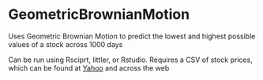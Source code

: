 # GeometricBrownianMotion
Uses Geometric Brownian Motion to predict the lowest and highest possible values of a stock across 1000 days

Can be run using Rsciprt, littler, or Rstudio. Requires a CSV of stock prices, which can be found at [Yahoo](https://finance.yahoo.com) and across the web
